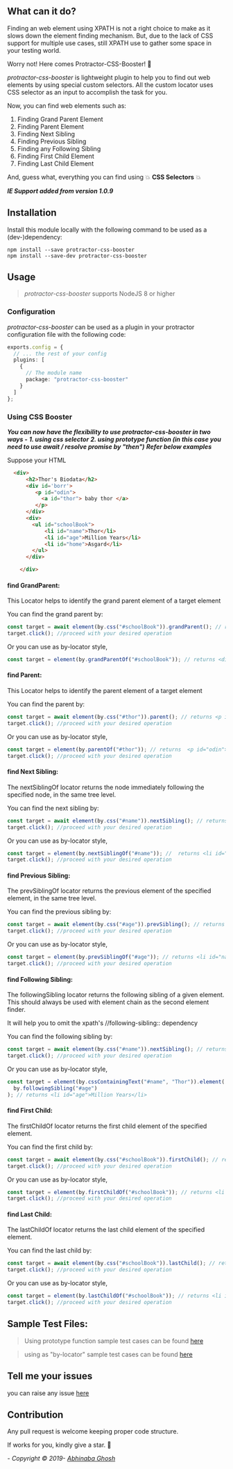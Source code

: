 ## What can it do?

Finding an web element using XPATH is not a right choice to make as it slows down the element finding mechanism. But, due to the lack of CSS support for multiple use cases, still XPATH use to gather some space in your testing world.

Worry not! Here comes Protractor-CSS-Booster! :hatching_chick:

_protractor-css-booster_ is lightweight plugin to help you to find out web elements by using special custom selectors. All the custom locator uses CSS selector as an input to accomplish the task for you.

Now, you can find web elements such as:

1. Finding Grand Parent Element
2. Finding Parent Element
3. Finding Next Sibling
4. Finding Previous Sibling
5. Finding any Following Sibling
6. Finding First Child Element
7. Finding Last Child Element

And, guess what, everything you can find using :collision: **CSS Selectors** :collision:

**_IE Support added from version 1.0.9_**

## Installation

Install this module locally with the following command to be used as a (dev-)dependency:

```shell
npm install --save protractor-css-booster
npm install --save-dev protractor-css-booster
```

## Usage

> _protractor-css-booster_ supports NodeJS 8 or higher

### Configuration

_protractor-css-booster_ can be used as a plugin in your protractor configuration file with the following code:

```typescript
exports.config = {
  // ... the rest of your config
  plugins: [
    {
      // The module name
      package: "protractor-css-booster"
    }
  ]
};
```

### Using CSS Booster

**_You can now have the flexibility to use protractor-css-booster in two ways -_**
**_1. using css selector_**
**_2. using prototype function (in this case you need to use await / resolve promise by "then")_**
**_Refer below examples_**

Suppose your HTML

```HTML
  <div>
      <h2>Thor's Biodata</h2>
      <div id='borr'>
         <p id="odin">
           <a id="thor"> baby thor </a>
         </p>
      </div>
      <div>
        <ul id="schoolBook">
            <li id="name">Thor</li>
            <li id="age">Million Years</li>
            <li id="home">Asgard</li>
        </ul>
      </div>

    </div>
```

#### find GrandParent:

This Locator helps to identify the grand parent element of a target element

You can find the grand parent by:

```ts
const target = await element(by.css("#schoolBook")).grandParent(); // returns <div id='borr'> <p id="odin"> <a id="thor"> baby thor </a></p></div>
target.click(); //proceed with your desired operation
```

Or you can use as by-locator style,

```ts
const target = element(by.grandParentOf("#schoolBook")); // returns <div id='borr'> <p id="odin"> <a id="thor"> baby thor </a></p></div>
```

#### find Parent:

This Locator helps to identify the parent element of a target element

You can find the parent by:

```ts
const target = await element(by.css("#thor")).parent(); // returns <p id="odin"><a id="thor"> baby thor </a> </p>
target.click(); //proceed with your desired operation
```

Or you can use as by-locator style,

```ts
const target = element(by.parentOf("#thor")); // returns  <p id="odin"><a id="thor"> baby thor </a> </p>
target.click(); //proceed with your desired operation
```

#### find Next Sibling:

The nextSiblingOf locator returns the node immediately following the specified node, in the same tree level.

You can find the next sibling by:

```ts
const target = await element(by.css("#name")).nextSibling(); // returns <li id="age">Million Years</li>
target.click(); //proceed with your desired operation
```

Or you can use as by-locator style,

```ts
const target = element(by.nextSiblingOf("#name")); //  returns <li id="age">Million Years</li>
target.click(); //proceed with your desired operation
```

#### find Previous Sibling:

The prevSiblingOf locator returns the previous element of the specified element, in the same tree level.

You can find the previous sibling by:

```ts
const target = await element(by.css("#age")).prevSibling(); // returns <li id="name">Thor</li>
target.click(); //proceed with your desired operation
```

Or you can use as by-locator style,

```ts
const target = element(by.prevSiblingOf("#age")); // returns <li id="name">Thor</li>
target.click(); //proceed with your desired operation
```

#### find Following Sibling:

The followingSibling locator returns the following sibling of a given element. This should always be used with element chain as the second element finder.

It will help you to omit the xpath's //following-sibling:: dependency

You can find the following sibling by:

```ts
const target = await element(by.css("#name")).nextSibling(); // returns <li id="age">Million Years</li>
target.click(); //proceed with your desired operation
```

Or you can use as by-locator style,

```ts
const target = element(by.cssContainingText("#name", "Thor")).element(
  by.followingSibling("#age")
); // returns <li id="age">Million Years</li>
```

#### find First Child:

The firstChildOf locator returns the first child element of the specified element.

You can find the first child by:

```ts
const target = await element(by.css("#schoolBook")).firstChild(); // returns <li id="name">Thor</li>
target.click(); //proceed with your desired operation
```

Or you can use as by-locator style,

```ts
const target = element(by.firstChildOf("#schoolBook")); // returns <li id="name">Thor</li>
target.click(); //proceed with your desired operation
```

#### find Last Child:

The lastChildOf locator returns the last child element of the specified element.

You can find the last child by:

```ts
const target = await element(by.css("#schoolBook")).lastChild(); // returns <li id="home">Asgard</li>
target.click(); //proceed with your desired operation
```

Or you can use as by-locator style,

```ts
const target = element(by.lastChildOf("#schoolBook")); // returns <li id="home">Asgard</li>
target.click(); //proceed with your desired operation
```

## Sample Test Files:

> Using prototype function sample test cases can be found [here](./test/prototype-function.spec.js)

> using as "by-locator" sample test cases can be found [here](./test/by-locator.spec.js)

## Tell me your issues

you can raise any issue [here](https://github.com/abhinaba1080/protractor-css-booster/issues)

## Contribution

Any pull request is welcome keeping proper code structure.

If works for you, kindly give a star. :star2:

_- Copyright &copy; 2019- [Abhinaba Ghosh](https://www.linkedin.com/in/abhinaba-ghosh-9a2ab8a0/)_
